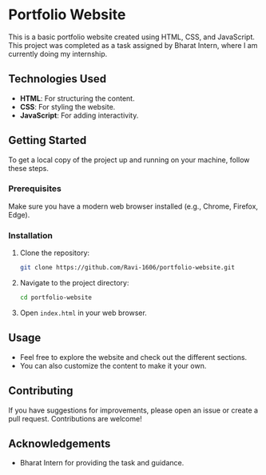 # Portfolio Website

This is a basic portfolio website created using HTML, CSS, and JavaScript. This project was completed as a task assigned by Bharat Intern, where I am currently doing my internship.

## Technologies Used

- **HTML**: For structuring the content.
- **CSS**: For styling the website.
- **JavaScript**: For adding interactivity.

## Getting Started

To get a local copy of the project up and running on your machine, follow these steps.

### Prerequisites

Make sure you have a modern web browser installed (e.g., Chrome, Firefox, Edge).

### Installation

1. Clone the repository:

    ```bash
    git clone https://github.com/Ravi-1606/portfolio-website.git
    ```

2. Navigate to the project directory:

    ```bash
    cd portfolio-website
    ```

3. Open `index.html` in your web browser.

## Usage

- Feel free to explore the website and check out the different sections.
- You can also customize the content to make it your own.

## Contributing

If you have suggestions for improvements, please open an issue or create a pull request. Contributions are welcome!

## Acknowledgements

- Bharat Intern for providing the task and guidance.

